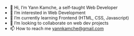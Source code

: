 - 👋 Hi, I’m Yann Kamche, a self-taught Web Developer
- 👀 I’m interested in Web Development
- 🌱 I’m currently learning Frontend (HTML, CSS, Javascript)
- 💞️ I’m looking to collaborate on web dev projects
- 📫 How to reach me yannkamche@gmail.com

<!---
YannKamche/YannKamche is a ✨ special ✨ repository because its `README.md` (this file) appears on your GitHub profile.
You can click the Preview link to take a look at your changes.
--->
